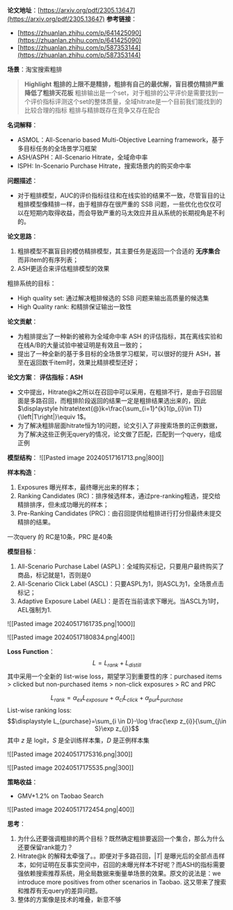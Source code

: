 
**论文地址**：[https://arxiv.org/pdf/2305.13647](https://arxiv.org/pdf/2305.13647)
**参考链接**：
- [https://zhuanlan.zhihu.com/p/641425090](https://zhuanlan.zhihu.com/p/641425090)
- [https://zhuanlan.zhihu.com/p/587353144](https://zhuanlan.zhihu.com/p/587353144)

**场景**：淘宝搜索粗排

>**Highlight**
>**粗排的上限不是精排，粗排有自己的最优解，盲目模仿精排严重降低了粗排天花板**
>粗排输出是一个set，对于粗排的公平评价是需要找到一个评价指标评测这个set的整体质量，全域hitrate是一个目前我们能找到的比较合理的指标
>粗排与精排既存在竞争又存在配合

**名词解释**：
- ASMOL：All-Scenario based Multi-Objective Learning framework，基于多目标任务的全场景学习框架
- ASH/ASPH：All-Scenario Hitrate，全域命中率
- ISPH: In-Scenario Purchase Hitrate，搜索场景内的购买命中率

**问题描述**：
- 对于粗排模型，AUC的评价指标往往和在线实验的结果不一致，尽管盲目的让粗排模型像精排一样，由于粗排存在很严重的 SSB 问题，一些优化也仅仅可以在短期内取得收益，而会导致严重的马太效应并且从系统的长期视角是不利的。

**论文思路**：
1. 粗排模型不赢盲目的模仿精排模型，其主要任务是返回一个合适的 **无序集合** 而非item的有序列表；
2. ASH更适合来评估粗排模型的效果

粗排系统的目标：
- High quality set: 通过解决粗排候选的 SSB 问题来输出高质量的候选集
- High Quality rank: 和精排保证输出一致性

**论文贡献**：
- 为粗排提出了一种新的被称为全域命中率 ASH 的评估指标，其在离线实验和在线A/B的大量试验中被证明是有效且一致的；
- 提出了一种全新的基于多目标的全场景学习框架，可以很好的提升 ASH，甚至在返回数千item时，效果比精排模型还好；

**论文方案**：
**评估指标：ASH**
- 文中提出，Hitrate@k之所以在召回中可以采用，在粗排不行，是由于召回层面是多路召回，而粗排阶段返回的结果一定是粗排结果选出来的，因此 $\displaystyle hitrate\text{@}k=\frac{\sum_{i=1}^{k}1(p_{i}\in T)}{\left|T\right|}\equiv 1$。
- 为了解决粗排层面hitrate恒为1的问题，论文引入了非搜索场景的正例数据，为了解决这些正例无query的情况，论文做了匹配，匹配到一个query，组成正例

**模型结构**：
![[Pasted image 20240517161713.png|800]]

**样本构造**：
1. Exposures 曝光样本，最终曝光出来的样本；
2. Ranking Candidates (RC)：排序候选样本，通过pre-ranking粗选，提交给精排排序，但未成功曝光的样本；
3. Pre-Ranking Candidates (PRC)：由召回提供给粗排进行打分但最终未提交精排的结果。

一次query 的 RC是10条，PRC 是40条

**模型目标**：
1. All-Scenario Purchase Label (ASPL)：全域购买标记，只要用户最终购买了商品，标记就是1，否则是0
2. All-Scenario Click Label (ASCL)：只要ASPL为1，则ASCL为1，全场景点击标记；
3. Adaptive Exposure Label (AEL)：是否在当前请求下曝光。当ASCL为1时，AEL强制为1.

![[Pasted image 20240517161735.png|1000]]

![[Pasted image 20240517180834.png|400]]

**Loss Function**：
$$
L=L_{rank}+L_{distill}
$$
其中采用一个全新的 list-wise loss，期望学习到重要性的序：purchased items > clicked but non-purchased items > non-click exposures > RC and PRC

$$
L_{rank}=\alpha_{ex}L_{exposure}+\alpha_{cl}L_{click}+\alpha_{pur}L_{purchase}
$$
List-wise ranking loss:
$$\displaystyle L_{purchase}=\sum_{i \in D}-\log \frac{\exp z_{i}}{\sum_{j\in S}\exp z_{j}}$$
其中 $z$ 是 logit，$S$ 是全训练样本集，$D$ 是正例样本集

![[Pasted image 20240517175316.png|300]]

![[Pasted image 20240517175535.png|300]]

**策略收益**：
- GMV+1.2% on Taobao Search

![[Pasted image 20240517172454.png|400]]

**思考**：
1. 为什么还要强调粗排的两个目标？既然确定粗排要返回一个集合，那么为什么还要保留rank能力？
2. Hitrate@k 的解释太牵强了。。即便对于多路召回，$\left|T\right|$ 是曝光后的全部点击样本，如何证明在反事实空间中，召回的未曝光样本不好呢？而ASH的指标需要强依赖搜索推荐系统，用全局数据来衡量单场景的效果。原文的说法是：we introduce more positives from other scenarios in Taobao. 这又带来了搜索和推荐有无query的差异问题。
3. 整体的方案像是技术的堆叠，新意不够